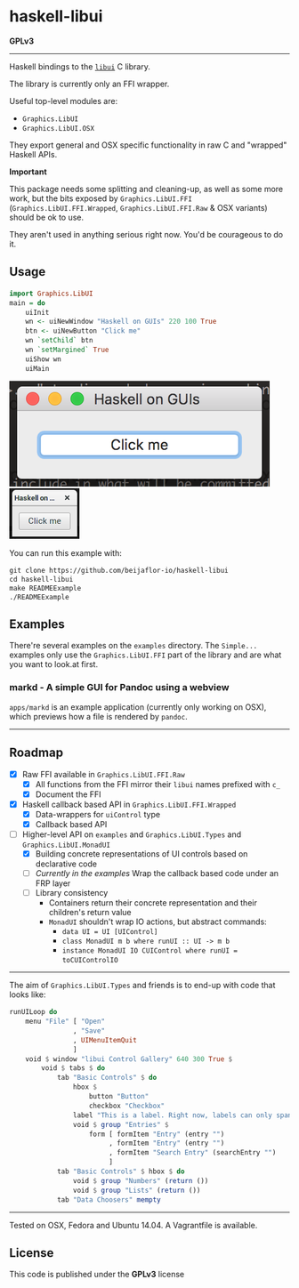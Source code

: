 # haskell-libui
**GPLv3**
- - -

Haskell bindings to the [`libui`](https://github.com/andlabs/libui) C library.

The library is currently only an FFI wrapper.

Useful top-level modules are:
- `Graphics.LibUI`
- `Graphics.LibUI.OSX`

They export general and OSX specific functionality in raw C and "wrapped"
Haskell APIs.

**Important**

This package needs some splitting and cleaning-up, as well as some more work,
but the bits exposed by `Graphics.LibUI.FFI` (`Graphics.LibUI.FFI.Wrapped`,
`Graphics.LibUI.FFI.Raw` & OSX variants) should be ok to use.

They aren't used in anything serious right now. You'd be courageous to do it.

## Usage
```haskell
import Graphics.LibUI
main = do
    uiInit
    wn <- uiNewWindow "Haskell on GUIs" 220 100 True
    btn <- uiNewButton "Click me"
    wn `setChild` btn
    wn `setMargined` True
    uiShow wn
    uiMain
```
![](/screenshot.png)
![](/screenshot-linux.png)

You can run this example with:
```
git clone https://github.com/beijaflor-io/haskell-libui
cd haskell-libui
make READMEExample
./READMEExample
```

## Examples

There're several examples on the `examples` directory. The `Simple...` examples
only use the `Graphics.LibUI.FFI` part of the library and are what you want to
look.at first.

### markd - A simple GUI for Pandoc using a webview
`apps/markd` is an example application (currently only working on OSX), which
previews how a file is rendered by `pandoc`.

- - -
## Roadmap

- [x] Raw FFI available in `Graphics.LibUI.FFI.Raw`
  * [x] All functions from the FFI mirror their `libui` names prefixed with `c_`
  * [x] Document the FFI
- [x] Haskell callback based API in `Graphics.LibUI.FFI.Wrapped`
  * [x] Data-wrappers for `uiControl` type
  * [x] Callback based API
- [ ] Higher-level API on `examples` and `Graphics.LibUI.Types` and
      `Graphics.LibUI.MonadUI`
  * [x] Building concrete representations of UI controls based on declarative
        code
  * [ ] _Currently in the examples_ Wrap the callback based code under an FRP
        layer
  * [ ] Library consistency
      - Containers return their concrete representation and their children's
        return value
      - `MonadUI` shouldn't wrap IO actions, but abstract commands:
        * `data UI = UI [UIControl]`
        * `class MonadUI m b where runUI :: UI -> m b`
        * `instance MonadUI IO CUIControl where runUI = toCUIControlIO`

- - -

The aim of `Graphics.LibUI.Types` and friends is to end-up with code that looks
like:
```haskell
runUILoop do
    menu "File" [ "Open"
                , "Save"
                , UIMenuItemQuit
                ]
    void $ window "libui Control Gallery" 640 300 True $
        void $ tabs $ do
            tab "Basic Controls" $ do
                hbox $
                    button "Button"
                    checkbox "Checkbox"
                label "This is a label. Right now, labels can only span one line."
                void $ group "Entries" $
                    form [ formItem "Entry" (entry "")
                         , formItem "Entry" (entry "")
                         , formItem "Search Entry" (searchEntry "")
                         ]
            tab "Basic Controls" $ hbox $ do
                void $ group "Numbers" (return ())
                void $ group "Lists" (return ())
            tab "Data Choosers" mempty
```

- - -

Tested on OSX, Fedora and Ubuntu 14.04. A Vagrantfile is available.

## License
This code is published under the **GPLv3** license

